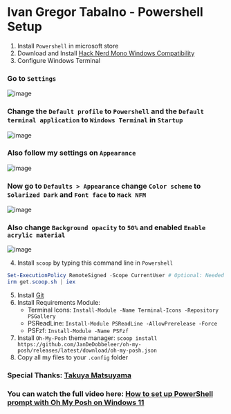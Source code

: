 # Ivan Gregor Tabalno - Powershell Setup

1. Install `Powershell` in microsoft store
2. Download and Install [Hack Nerd Mono Windows Compatibility](https://github.com/ryanoasis/nerd-fonts/releases/download/v2.2.2/Hack.zip)
3. Configure Windows Terminal

### Go to `Settings`
![image](https://user-images.githubusercontent.com/117252369/201173909-9c88ed02-980d-4868-a5ee-836adf0c345b.png)

### Change the `Default profile` to `Powershell` and the `Default terminal application` to `Windows Terminal` in `Startup`
![image](https://user-images.githubusercontent.com/117252369/201173995-0b2c136b-5124-451d-9965-d79966b5dd98.png)

### Also follow my settings on `Appearance`
![image](https://user-images.githubusercontent.com/117252369/201175304-556cc0fe-7402-4b26-9747-625ac8e5c4fa.png)

### Now go to `Defaults > Appearance` change `Color scheme` to `Solarized Dark` and `Font face` to `Hack NFM`
![image](https://user-images.githubusercontent.com/117252369/201176301-911a3ae4-3875-4e4a-8ecf-f0d533469e30.png)

### Also change `Background opacity` to `50%` and enabled `Enable acrylic material`
![image](https://user-images.githubusercontent.com/117252369/201176409-bb6d5599-7599-41e8-a113-dd4b72c28464.png)

4. Install `scoop` by typing this command line in `Powershell`

```powershell
Set-ExecutionPolicy RemoteSigned -Scope CurrentUser # Optional: Needed to run a remote script the first time
irm get.scoop.sh | iex
```

5. Install [Git](https://git-scm.com/downloads)
6. Install Requirements Module:
   - Terminal Icons: `Install-Module -Name Terminal-Icons -Repository PSGallery`
   - PSReadLine: `Install-Module PSReadLine -AllowPrerelease -Force`
   - PSFzf: `Install-Module -Name PSFzf`
7. Install `Oh-My-Posh` theme manager: `scoop install https://github.com/JanDeDobbeleer/oh-my-posh/releases/latest/download/oh-my-posh.json`
8. Copy all my files to your `.config` folder


### Special Thanks: [Takuya Matsuyama](https://www.youtube.com/c/devaslife)

### You can watch the full video here: [How to set up PowerShell prompt with Oh My Posh on Windows 11](https://www.youtube.com/watch?v=5-aK2_WwrmM&list=PLmMocGWXmbd_MTRMJTTK8lCxmBcjYZvF_&index=5&t=987s)
